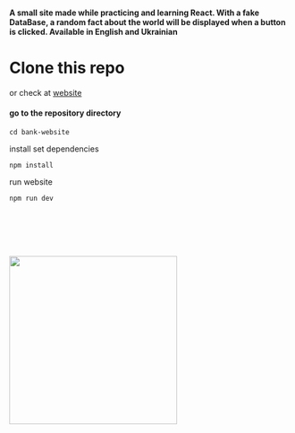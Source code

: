 #### A small site made while practicing and learning React. With a fake DataBase, a random fact about the world will be displayed when a button is clicked. Available in English and Ukrainian

# Clone this repo
or check at <a href="https://blednyikaklanaya.github.io/Random-fact-website/" >website<a/>

#### go to the repository directory
```
cd bank-website
```
install set dependencies
```
npm install
```
run website
```
npm run dev
```
<br/><br/><br/><br/>

<img src="https://camo.githubusercontent.com/1c6b26008292780e41ea4a4b0a005b3bfdadb5792e5a21929608f2eea02f1706/68747470733a2f2f6373342e70696b6162752e72752f706f73745f696d672f323031362f30382f30332f31312f313437303234393834303133373236313934342e6a7067" width="300px"/>
